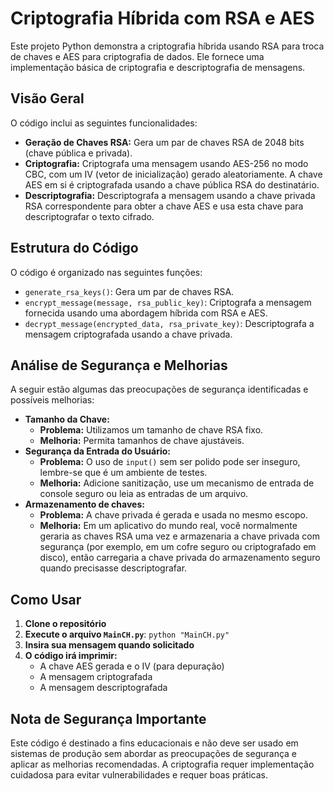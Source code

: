 # Criptografia Híbrida com RSA e AES

Este projeto Python demonstra a criptografia híbrida usando RSA para troca de chaves e AES para criptografia de dados. Ele fornece uma implementação básica de criptografia e descriptografia de mensagens.

## Visão Geral

O código inclui as seguintes funcionalidades:

*   **Geração de Chaves RSA:** Gera um par de chaves RSA de 2048 bits (chave pública e privada).
*   **Criptografia:** Criptografa uma mensagem usando AES-256 no modo CBC, com um IV (vetor de inicialização) gerado aleatoriamente. A chave AES em si é criptografada usando a chave pública RSA do destinatário.
*   **Descriptografia:** Descriptografa a mensagem usando a chave privada RSA correspondente para obter a chave AES e usa esta chave para descriptografar o texto cifrado.

## Estrutura do Código

O código é organizado nas seguintes funções:

*   `generate_rsa_keys()`: Gera um par de chaves RSA.
*   `encrypt_message(message, rsa_public_key)`: Criptografa a mensagem fornecida usando uma abordagem híbrida com RSA e AES.
*   `decrypt_message(encrypted_data, rsa_private_key)`: Descriptografa a mensagem criptografada usando a chave privada.

## Análise de Segurança e Melhorias

A seguir estão algumas das preocupações de segurança identificadas e possíveis melhorias:

*   **Tamanho da Chave:**
    *   **Problema:** Utilizamos um tamanho de chave RSA fixo.
    *   **Melhoria:** Permita tamanhos de chave ajustáveis.
*   **Segurança da Entrada do Usuário:**
    *   **Problema:** O uso de `input()` sem ser polido pode ser inseguro, lembre-se que é um ambiente de testes.
    *   **Melhoria:** Adicione sanitização, use um mecanismo de entrada de console seguro ou leia as entradas de um arquivo.
*   **Armazenamento de chaves:**
    *   **Problema:** A chave privada é gerada e usada no mesmo escopo.
    *   **Melhoria:** Em um aplicativo do mundo real, você normalmente geraria as chaves RSA uma vez e armazenaria a chave privada com segurança (por exemplo, em um cofre seguro ou criptografado em disco), então carregaria a chave privada do armazenamento seguro quando precisasse descriptografar.

## Como Usar

1.  **Clone o repositório**
2.  **Execute o arquivo `MainCH.py`**: `python "MainCH.py"`
3.  **Insira sua mensagem quando solicitado**
4.  **O código irá imprimir:**
    *   A chave AES gerada e o IV (para depuração)
    *   A mensagem criptografada
    *   A mensagem descriptografada

## Nota de Segurança Importante

Este código é destinado a fins educacionais e não deve ser usado em sistemas de produção sem abordar as preocupações de segurança e aplicar as melhorias recomendadas. A criptografia requer implementação cuidadosa para evitar vulnerabilidades e requer boas práticas.


